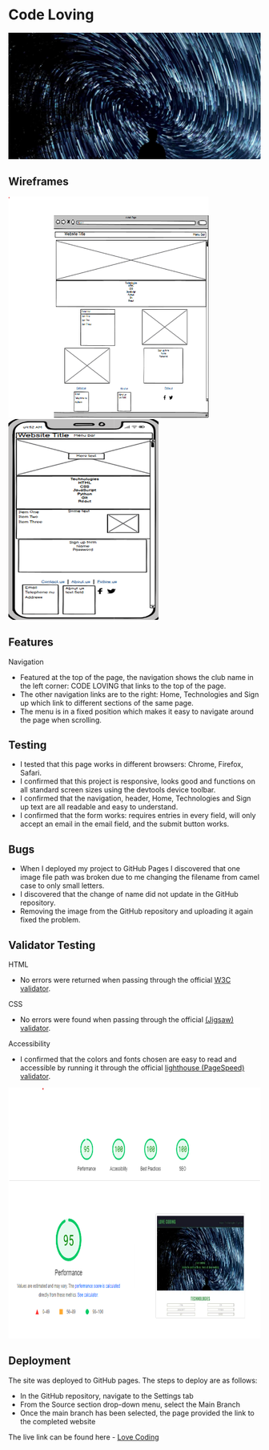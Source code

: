 # Code Loving

<img src="assets/images/heroimage.jpg" width="800">

## Wireframes

<img src="assets/images/wireframebrowser.png" width="400" height="440"> <img src="assets/images/wireframemobile.png" width="300" height="400">

## Features

Navigation
<ul> 
  <li>Featured at the top of the page, the navigation shows the club name in the left corner: CODE LOVING that links to the top of the page.</li>
  <li>The other navigation links are to the right: Home, Technologies and Sign up which link to different sections of the same page.</li>
  <li>The menu is in a fixed position which makes it easy to navigate around the page when scrolling.</li>
</ul>

## Testing

<ul>
  <li>I tested that this page works in different browsers: Chrome, Firefox, Safari.</li>
  <li>I confirmed that this project is responsive, looks good and functions on all standard screen sizes using the devtools device toolbar.</li>
  <li>I confirmed that the navigation, header, Home, Technologies and Sign up text are all readable and easy to understand.</li>
  <li>I confirmed that the form works: requires entries in every field, will only accept an email in the email field, and the submit button works.</li>
</ul>

## Bugs

<ul>
  <li>When I deployed my project to GitHub Pages I discovered that one image file path was broken due to me changing the filename from camel case to only small letters.</li>
  <li>I discovered that the change of name did not update in the GitHub repository.</li>
  <li>Removing the image from the GitHub repository and uploading it again fixed the problem.</li>
</ul>

## Validator Testing

HTML
<ul>
  <li>No errors were returned when passing through the official <a href="https://validator.w3.org/">W3C validator</a>.</li>
</ul>
CSS
<ul>
  <li>No errors were found when passing through the official <a href="https://jigsaw.w3.org/css-validator/">(Jigsaw) validator</a>.</li>
</ul>
Accessibility
<ul>
  <li>I confirmed that the colors and fonts chosen are easy to read and accessible by running it through the official <a href="https://pagespeed.web.dev/">lighthouse (PageSpeed) validator</a>.</li>
</ul>
<img src="assets/images/accessibility.png" width="800" height="500">

## Deployment

The site was deployed to GitHub pages. The steps to deploy are as follows:
<ul>
  <li>In the GitHub repository, navigate to the Settings tab</li>
  <li>From the Source section drop-down menu, select the Main Branch</li>
  <li>Once the main branch has been selected, the page provided the link to the completed website</li>
</ul>
The live link can be found here - <a href="https://berger101.github.io/codeLoving/">Love Coding</a>
